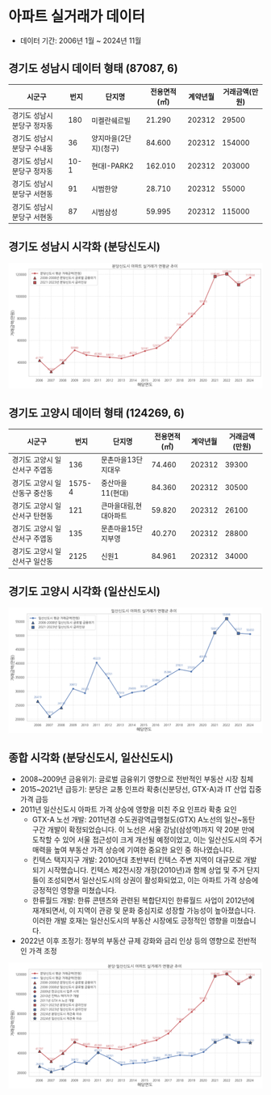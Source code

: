 # 아파트 실거래가 데이터
* 데이터 기간: 2006년 1월 ~ 2024년 11월

## 경기도 성남시 데이터 형태 (87087, 6)

| 시군구                      | 번지 | 단지명                | 전용면적(㎡) | 계약년월 | 거래금액(만원) |
| --------------------------- | ---- | --------------------- | ------------ | -------- | -------------- |
| 경기도 성남시 분당구 정자동 | 180  | 미켈란쉐르빌          | 21.290       | 202312   | 29500          |
| 경기도 성남시 분당구 수내동 | 36   | 양지마을(2단지)(청구) | 84.600       | 202312   | 154000         |
| 경기도 성남시 분당구 정자동 | 10-1 | 현대I-PARK2           | 162.010      | 202312   | 203000         |
| 경기도 성남시 분당구 서현동 | 91   | 시범한양              | 28.710       | 202312   | 55000          |
| 경기도 성남시 분당구 서현동 | 87   | 시범삼성              | 59.995       | 202312   | 115000         |

## 경기도 성남시 시각화 (분당신도시)

![alt text](image-2.png)

## 경기도 고양시 데이터 형태 (124269, 6)

| 시군구                        | 번지   | 단지명                | 전용면적(㎡) | 계약년월 | 거래금액(만원) |
| ----------------------------- | ------ | --------------------- | ------------ | -------- | -------------- |
| 경기도 고양시 일산서구 주엽동 | 136    | 문촌마을13단지대우    | 74.460       | 202312   | 39300          |
| 경기도 고양시 일산동구 중산동 | 1575-4 | 중산마을11(현대)      | 84.360       | 202312   | 30500          |
| 경기도 고양시 일산서구 탄현동 | 121    | 큰마을대림,현대아파트 | 59.820       | 202312   | 26100          |
| 경기도 고양시 일산서구 주엽동 | 135    | 문촌마을15단지부영    | 40.270       | 202312   | 28800          |
| 경기도 고양시 일산서구 일산동 | 2125   | 신원1                 | 84.961       | 202312   | 34000          |

## 경기도 고양시 시각화 (일산신도시)

![alt text](image-1.png)

## 종합 시각화 (분당신도시, 일산신도시)

* 2008~2009년 금융위기: 글로벌 금융위기 영향으로 전반적인 부동산 시장 침체
* 2015~2021년 급등기: 분당은 교통 인프라 확충(신분당선, GTX-A)과 IT 산업 집중 가격 급등
* 2011년 일산신도시 아파트 가격 상승에 영향을 미친 주요 인프라 확충 요인
  * GTX-A 노선 개발: 2011년경 수도권광역급행철도(GTX) A노선의 일산~동탄 구간 개발이 확정되었습니다. 이 노선은 서울 강남(삼성역)까지 약 20분 만에 도착할 수 있어 서울 접근성이 크게 개선될 예정이었고, 이는 일산신도시의 주거 매력을 높여 부동산 가격 상승에 기여한 중요한 요인 중 하나였습니다.
  * 킨텍스 택지지구 개발: 2010년대 초반부터 킨텍스 주변 지역이 대규모로 개발되기 시작했습니다. 킨텍스 제2전시장 개장(2010년)과 함께 상업 및 주거 단지들이 조성되면서 일산신도시의 상권이 활성화되었고, 이는 아파트 가격 상승에 긍정적인 영향을 미쳤습니다.
  * 한류월드 개발: 한류 콘텐츠와 관련된 복합단지인 한류월드 사업이 2012년에 재개되면서, 이 지역이 관광 및 문화 중심지로 성장할 가능성이 높아졌습니다. 이러한 개발 호재는 일산신도시의 부동산 시장에도 긍정적인 영향을 미쳤습니다.
* 2022년 이후 조정기: 정부의 부동산 규제 강화와 금리 인상 등의 영향으로 전반적인 가격 조정
  
![alt text](image.png)